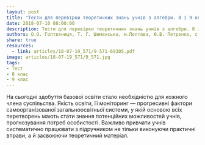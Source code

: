```yaml
---
layout: post
title: "Тести для перевірки теоретичних знань учнів з алгебри. 8 і 9 класи"
date: 2018-07-10 08:00:00
description: Тести для перевірки теоретичних знань учнів з алгебри. 8 і 9 класи
authors: О.О. Голтвяниця, Т. Г. Шиманська, м.Полтава, Ю.В. Петренко, с.Новокочубеївка, Чутівський район, Полтавська обл.
share: true
resources:
  - link: articles/18-07-19_571/9-571-69305.pdf
image: articles/18-07-19_571/9_571.jpg
tags:
- Тест
- 8 клас
- 9 клас
---
```


На сьогодні здобуття базової освіти стало необхідністю для кожного члена суспільства. Якість освіти, її моніторинг — прогресивні фактори самоорганізованої загальноосвітньої системи, у якій основою всіх перетворень мають стати знання потенційних можливостей учнів, прогнозування потреб особистості. Важливо привчати учнів систематично працювати з підручником не тільки виконуючи практичні вправи, а й засвоюючи теоретичний матеріал.
